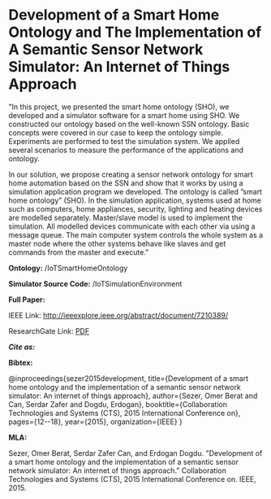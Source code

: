 # Development of a Smart Home Ontology and The Implementation of A Semantic Sensor Network Simulator: An Internet of Things Approach

"In this project, we presented the smart home ontology (SHO), we developed and a simulator software for a smart home using
SHO. We constructed our ontology based on the well-known SSN ontology. Basic concepts were covered in our case to keep
the ontology simple. Experiments are performed to test the simulation system. We applied several scenarios to measure
the performance of the applications and ontology.

In our solution, we propose creating a sensor network ontology for smart home automation based on the SSN and
show that it works by using a simulation application program we developed. The ontology is called ”smart home ontology”
(SHO). In the simulation application, systems used at home such as computers, home appliances, security, lighting and
heating devices are modelled separately. Master/slave model is used to implement the simulation. All modelled devices
communicate with each other via using a message queue. The main computer system controls the whole system as a master node where the other systems behave like slaves and
get commands from the master and execute."

**Ontology:** /IoTSmartHomeOntology

**Simulator Source Code:** /IoTSimulationEnvironment

**Full Paper:**

IEEE Link: http://ieeexplore.ieee.org/abstract/document/7210389/ 

ResearchGate Link: [PDF](https://www.researchgate.net/profile/Erdogan_Dogdu/publication/308850426_Development_of_a_smart_home_ontology_and_the_implementation_of_a_semantic_sensor_network_simulator_An_Internet_of_Things_approach/links/58014e0f08ae23fd1b620369.pdf)

_**Cite as:**_

**Bibtex:**

@inproceedings{sezer2015development,
  title={Development of a smart home ontology and the implementation of a semantic sensor network simulator: An internet of things approach},
  author={Sezer, Omer Berat and Can, Serdar Zafer and Dogdu, Erdogan},
  booktitle={Collaboration Technologies and Systems (CTS), 2015 International Conference on},
  pages={12--18},
  year={2015},
  organization={IEEE}
}

**MLA:**

Sezer, Omer Berat, Serdar Zafer Can, and Erdogan Dogdu. "Development of a smart home ontology and the implementation of a semantic sensor network simulator: An internet of things approach." Collaboration Technologies and Systems (CTS), 2015 International Conference on. IEEE, 2015.
